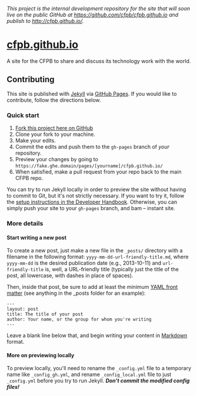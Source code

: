 _This project is the internal development repository for the site that will soon live on the public GitHub at
<https://github.com/cfpb/cfpb.github.io> and publish to <http://cfpb.github.io/>._


# [cfpb.github.io](https://cfpb.github.io/)

A site for the CFPB to share and discuss its technology work with the world.



## Contributing

This site is published with [Jekyll](http://jekyllrb.com/) via [GitHub Pages](http://pages.github.com/). 
If you would like to contribute, follow the directions below.


### Quick start

1. [Fork this project here on GitHub](https://fake.ghe.domain/CFPB/cfpb.github.io/fork)
1. Clone your fork to your machine.
1. Make your edits.
1. Commit the edits and push them to the `gh-pages` branch of _your_ repository.
1. Preview your changes by going to `https://fake.ghe.domain/pages/[yourname]/cfpb.github.io/`
1. When satisfied, make a pull request from your repo back to the main CFPB repo.

You can try to run Jekyll locally in order to preview the site without having to commit to Git, but it's not
strictly necessary. If you want to try it, follow the
[setup instructions in the Developer Handbook](https://fake.ghe.domain/pages/cfpb/handbook/edit-me.html).
Otherwise, you can simply push your site to your `gh-pages` branch, and bam – instant site.


### More details

#### Start writing a new post

To create a new post, just make a new file in the `_posts/` directory with a filename in the following format:
`yyyy-mm-dd-url-friendly-title.md`, where `yyyy-mm-dd` is the desired publication date (e.g., 2013-10-11) and
`url-friendly-title` is, well, a URL-friendly title (typically just the title of the post, all lowercase, with
dashes in place of spaces).

Then, inside that post, be sure to add at least the minimum
[YAML front matter](http://jekyllrb.com/docs/frontmatter/) (see anything in the _posts folder for an example):

```
---
layout: post
title: The title of your post
author: Your name, or the group for whom you're writing
---
```

Leave a blank line below that, and begin writing your content in
[Markdown](https://github.com/adam-p/markdown-here/wiki/Markdown-Cheatsheet) format.

#### More on previewing locally

To preview locally, you'll need to rename the `_config.yml` file to a temporary name like `_config_gh.yml`, and
rename `_config_local.yml` file to just `_config.yml` before you try to run Jekyll. _**Don't commit the modified
config files!**_
